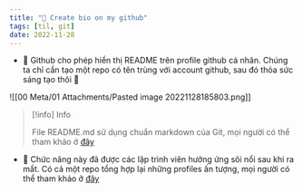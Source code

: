 ```yaml
---
title: "🌱 Create bio on my github"
tags: [til, git]
date: 2022-11-28
---
```


- 🌱 Github cho phép hiển thị README trên profile github cá nhân. Chúng ta chỉ cần tạo một repo có tên trùng với account github, sau đó thỏa sức sáng tạo thôi 🥳 

![[00 Meta/01 Attachments/Pasted image 20221128185803.png]]

> [!info] Info
> 
> File README.md sử dụng chuẩn markdown của Git, mọi người có thể tham khảo ở [đây](https://docs.github.com/en/get-started/writing-on-github/getting-started-with-writing-and-formatting-on-github)

- 🌱 Chức năng này đã được các lập trình viên hưởng ứng sôi nổi sau khi ra mắt. Có cả một repo tổng hợp lại những profiles ấn tượng, mọi người có thể tham khảo ở [đây](https://github.com/abhisheknaiidu/awesome-github-profile-readme)  


